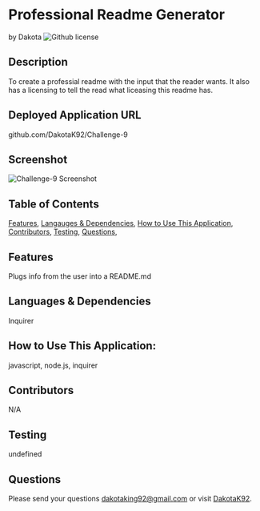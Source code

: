 # Professional Readme Generator
by Dakota
![Github license](https://img.shields.io/badge/license-MIT,Boost1.0,MPL2.0,BSD2-blue.svg)

## Description
To create a professial readme with the input that the reader wants. It also has a licensing to tell the read what liceasing this readme has.

## Deployed Application URL
github.com/DakotaK92/Challenge-9

## Screenshot
![Challenge-9 Screenshot](https://github.com/DakotaK92/Challenge-9/assets/46942706/33e4b14b-8d83-42ae-b7f1-6c82d28a70d4)

## Table of Contents
[Features](#features),
[Langauges & Dependencies](#languagesanddependencies),
[How to Use This Application](#HowtoUseThisApplication),
[Contributors](#contributors),
[Testing](#testing),
[Questions](#questions),

## Features
Plugs info from the user into a README.md

## Languages & Dependencies
Inquirer

## How to Use This Application:
javascript, node.js, inquirer

## Contributors
N/A

## Testing
undefined

## Questions
Please send your questions dakotaking92@gmail.com or visit [DakotaK92](https://github.com/DakotaK92).
